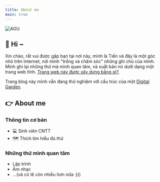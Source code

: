 ```yaml
---
title: About me
main: true
---
```

![AGU](https://res.cloudinary.com/dkvqvzty1/image/upload/v1695305853/nhattienblog/about-me/IMG20230506091531_rnsnvv.jpg)
## 👋 Hi ~ 

Xin chào, rất vui được gặp bạn tại nơi này, mình là Tiến và đây là một góc nhỏ trên Internet, nơi mình "trồng và chăm sóc" những ghi chú của mình. Mình ghi lại những thứ mà mình quan tâm, và xuất bản nó dưới dạng một trang web tĩnh. [Trang web này được xây dựng bằng gì?](garden/trang-web-nay-duoc-xay-bang-gi).

Trang blog này mình vẫn đang thử nghiệm với cấu trúc của một [Digital Garden](../garden/digital-garden).
## 👉 About me
### Thông tin cơ bản
- 💻 Sinh viên CNTT
- 🗺 Thích tìm hiểu đủ thứ
### Những thứ mình quan tâm
- Lập trình
- Âm nhạc
- ...(và có lẽ còn nhiều hơn nữa :)))



